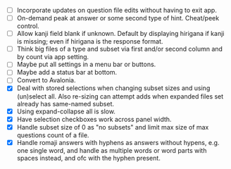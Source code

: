 -[ ] Incorporate updates on question file edits without having to exit app.
-[ ] On-demand peak at answer or some second type of hint. Cheat/peek control.
-[ ] Allow kanji field blank if unknown. Default by displaying hirigana if kanji is
missing; even if hirigana is the response format.
-[ ] Think big files of a type and subset via first and/or second column and by count via app setting.
-[ ] Maybe put all settings in a menu bar or buttons.
-[ ] Maybe add a status bar at bottom.
-[ ] Convert to Avalonia.
-[x] Deal with stored selections when changing subset sizes and using (un)select all.
Also re-sizing can attempt adds when expanded files set already has same-named subset.
-[x] Using expand-collapse all is slow.
-[x] Have selection checkboxes work across panel width.
-[x] Handle subset size of 0 as "no subsets" and limit max size of max questions count of a file.
-[x] Handle romaji answers with hyphens as answers without hypens, e.g. one single word, and 
handle as multiple words or word parts with spaces instead, and ofc with the hyphen present.
